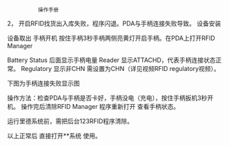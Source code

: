               操作手册

2，	开启RFID找货出入库失败，程序闪退。PDA与手柄连接失败导致。
设备安装

设备取出
手柄开机
按住手柄3秒手柄两侧亮黄灯开启手柄。在PDA上打开RFID Manager

Battery Status  后面显示手柄电量  Reader 显示ATTACHD，代表手柄连接状态正常。
Regulatory 显示非CHN  需设置为CHN（详见视频RFID regulatory视频）。

下图为手柄连接失败显示图

操作方法：检查PDA与手柄是否卡好，手柄没电（充电），按住手柄扳机3秒开机。
操作完后清除RFID Manager 程序重新打开 查看手柄状态。

运行里德系统前，需把后台123RFID程序清除。

以上正常后 直接打开**系统 使用。
